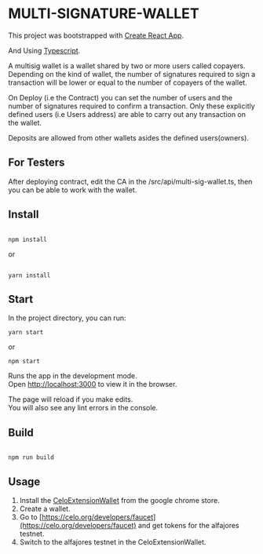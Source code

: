 # MULTI-SIGNATURE-WALLET

This project was bootstrapped with [Create React App](https://github.com/facebook/create-react-app).

And Using [Typescript](https://www.typescriptlang.org/).

A multisig wallet is a wallet shared by two or more users called copayers. Depending on the kind of wallet, the number of signatures required to sign a transaction will be lower or equal to the number of copayers of the wallet.

On Deploy (i.e the Contract) you can set the number of users and the number of signatures required to confirm a transaction.
Only these explicitly defined users (i.e Users address) are able to carry out any transaction on the wallet.

Deposits are allowed from other wallets asides the defined users(owners).

## For Testers

After deploying contract, edit the CA in the /src/api/multi-sig-wallet.ts, then you can be able to work with the wallet.

## Install

```

npm install

```

or

```

yarn install

```

## Start

In the project directory, you can run:

```
yarn start
```

or

```
npm start
```

Runs the app in the development mode.\
Open [http://localhost:3000](http://localhost:3000) to view it in the browser.

The page will reload if you make edits.\
You will also see any lint errors in the console.

## Build

```

npm run build

```

## Usage

1. Install the [CeloExtensionWallet](https://chrome.google.com/webstore/detail/celoextensionwallet/kkilomkmpmkbdnfelcpgckmpcaemjcdh?hl=en) from the google chrome store.
2. Create a wallet.
3. Go to [https://celo.org/developers/faucet](https://celo.org/developers/faucet) and get tokens for the alfajores testnet.
4. Switch to the alfajores testnet in the CeloExtensionWallet.
